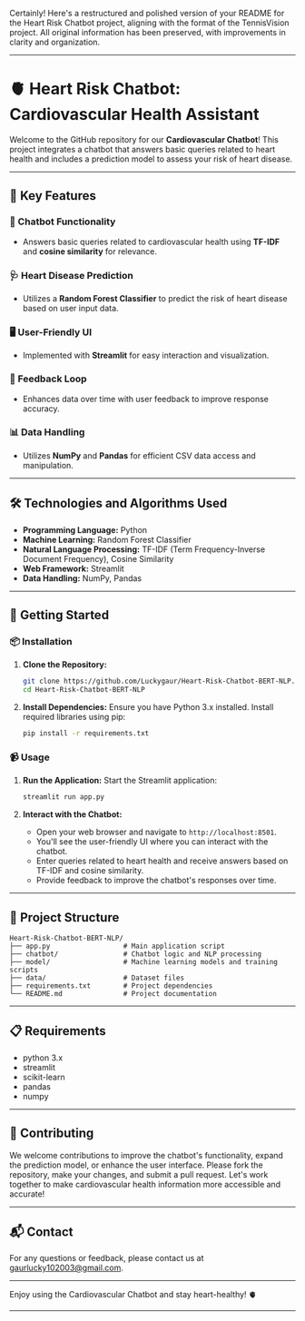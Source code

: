 Certainly! Here's a restructured and polished version of your README for the Heart Risk Chatbot project, aligning with the format of the TennisVision project. All original information has been preserved, with improvements in clarity and organization.

---

# 🫀 Heart Risk Chatbot: Cardiovascular Health Assistant

Welcome to the GitHub repository for our **Cardiovascular Chatbot**! This project integrates a chatbot that answers basic queries related to heart health and includes a prediction model to assess your risk of heart disease.

---

## 📌 Key Features

### 💬 Chatbot Functionality
- Answers basic queries related to cardiovascular health using **TF-IDF** and **cosine similarity** for relevance.

### 🩺 Heart Disease Prediction
- Utilizes a **Random Forest Classifier** to predict the risk of heart disease based on user input data.

### 🖥️ User-Friendly UI
- Implemented with **Streamlit** for easy interaction and visualization.

### 🔁 Feedback Loop
- Enhances data over time with user feedback to improve response accuracy.

### 📊 Data Handling
- Utilizes **NumPy** and **Pandas** for efficient CSV data access and manipulation.

---

## 🛠️ Technologies and Algorithms Used

- **Programming Language:** Python
- **Machine Learning:** Random Forest Classifier
- **Natural Language Processing:** TF-IDF (Term Frequency-Inverse Document Frequency), Cosine Similarity
- **Web Framework:** Streamlit
- **Data Handling:** NumPy, Pandas

---

## 🚀 Getting Started

### 📦 Installation

1. **Clone the Repository:**
   ```bash
   git clone https://github.com/Luckygaur/Heart-Risk-Chatbot-BERT-NLP.git
   cd Heart-Risk-Chatbot-BERT-NLP
   ```

2. **Install Dependencies:**
   Ensure you have Python 3.x installed. Install required libraries using pip:
   ```bash
   pip install -r requirements.txt
   ```

### 📹 Usage

1. **Run the Application:**
   Start the Streamlit application:
   ```bash
   streamlit run app.py
   ```

2. **Interact with the Chatbot:**
   - Open your web browser and navigate to `http://localhost:8501`.
   - You'll see the user-friendly UI where you can interact with the chatbot.
   - Enter queries related to heart health and receive answers based on TF-IDF and cosine similarity.
   - Provide feedback to improve the chatbot's responses over time.

---

## 📁 Project Structure

```
Heart-Risk-Chatbot-BERT-NLP/
├── app.py                  # Main application script
├── chatbot/                # Chatbot logic and NLP processing
├── model/                  # Machine learning models and training scripts
├── data/                   # Dataset files
├── requirements.txt        # Project dependencies
└── README.md               # Project documentation
```

---

## 📋 Requirements

- python 3.x
- streamlit
- scikit-learn
- pandas
- numpy

---

## 🤝 Contributing

We welcome contributions to improve the chatbot's functionality, expand the prediction model, or enhance the user interface. Please fork the repository, make your changes, and submit a pull request. Let's work together to make cardiovascular health information more accessible and accurate!

---

## 📬 Contact

For any questions or feedback, please contact us at [gaurlucky102003@gmail.com](mailto:gaurlucy102003@gmail.com).

---

Enjoy using the Cardiovascular Chatbot and stay heart-healthy! 🫀

--- 
